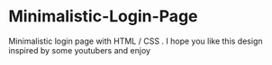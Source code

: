 # Minimalistic-Login-Page
Minimalistic login page with HTML / CSS . I hope you like this design inspired by some youtubers and enjoy
